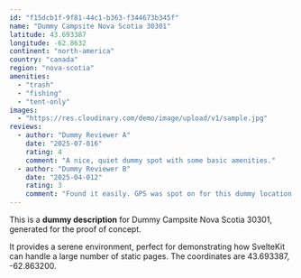 ```yaml
---
id: "f15dcb1f-9f81-44c1-b363-f344673b345f"
name: "Dummy Campsite Nova Scotia 30301"
latitude: 43.693387
longitude: -62.8632
continent: "north-america"
country: "canada"
region: "nova-scotia"
amenities:
  - "trash"
  - "fishing"
  - "tent-only"
images:
  - "https://res.cloudinary.com/demo/image/upload/v1/sample.jpg"
reviews:
  - author: "Dummy Reviewer A"
    date: "2025-07-016"
    rating: 4
    comment: "A nice, quiet dummy spot with some basic amenities."
  - author: "Dummy Reviewer B"
    date: "2025-04-012"
    rating: 3
    comment: "Found it easily. GPS was spot on for this dummy location."
---
```


This is a **dummy description** for Dummy Campsite Nova Scotia 30301, generated for the proof of concept.

It provides a serene environment, perfect for demonstrating how SvelteKit can handle a large number of static pages. The coordinates are 43.693387, -62.863200.
